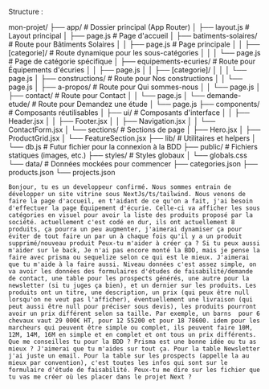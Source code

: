 Structure :

mon-projet/
├── app/                      # Dossier principal (App Router)
│   ├── layout.js             # Layout principal
│   ├── page.js               # Page d'accueil
│   ├── batiments-solaires/   # Route pour Bâtiments Solaires
│   │   ├── page.js           # Page principale
│   │   ├── [categorie]/      # Route dynamique pour les sous-catégories
│   │   │   └── page.js       # Page de catégorie spécifique
│   ├── equipements-ecuries/  # Route pour Équipements d'écuries
│   │   ├── page.js
│   │   ├── [categorie]/
│   │   │   └── page.js
│   ├── constructions/        # Route pour Nos constructions
│   │   └── page.js
│   ├── a-propos/             # Route pour Qui sommes-nous
│   │   └── page.js
│   ├── contact/              # Route pour Contact
│   │   └── page.js
│   └── demande-etude/        # Route pour Demandez une étude
│       └── page.js
├── components/               # Composants réutilisables
│   ├── ui/                   # Composants d'interface
│   │   ├── Header.jsx
│   │   ├── Footer.jsx
│   │   ├── Navigation.jsx
│   │   └── ContactForm.jsx
│   └── sections/             # Sections de page
│       ├── Hero.jsx
│       ├── ProductGrid.jsx
│       └── FeatureSection.jsx
├── lib/                      # Utilitaires et helpers
│   └── db.js                 # Futur fichier pour la connexion à la BDD
├── public/                   # Fichiers statiques (images, etc.)
├── styles/                   # Styles globaux
│   └── globals.css
└── data/                     # Données mockées pour commencer
    ├── categories.json
    ├── products.json
    └── projects.json


    Bonjour, tu es un developpeur confirmé. Nous sommes entrain de développer un site vitrine sous NextJs/ts/tailwind. Nous venons de faire la page d'accueil, en t'aidant de ce qu'on a fait, j'ai besoin d'effectuer la page Équipement d'écurie. Celle-ci va afficher les sous catégories en visuel pour avoir la liste des produits proposé par la société. actuellement c'est codé en dur, ils ont actuellement 8 produits, ça pourra un peu augmenter, j'aimerai dynamiser ça pour éviter de tout faire un par un à chaque fois qu'il y a un produit supprimé/nouveau produit Peux-tu m'aider à créer ça ? Si tu peux aussi m'aider sur le back, Je n'ai pas encore monté la BDD, mais je pense la faire avec prisma ou sequelize selon ce qui est le mieux. J'aimerai que tu m'aide à la faire aussi. Niveau données c'est assez simple, on va avoir les données des formulaires d'études de faisabilité/demande de contact, une table pour les prospects générés, une autre pour la newsletter (si tu juges ça bien), et un dernier sur les produits. Les produits ont un titre, une description, un prix (qui peux être null lorsqu'on ne veut pas l'afficher), éventuellement une livraison (qui peut aussi être null pour préciser sous devis), les produits pourront avoir un prix différent selon sa taille. Par exemple, un barns  pour 6 chevaux vaut 29 000€ HT, pour 12 55200 et pour 18 78600. idem pour les marcheurs qui peuvent être simple ou complet, ils peuvent faire 10M, 12M, 14M, 16M en simple et en complet et ont tous un prix différents. Que me conseilles tu pour la BDD ? Prisma est une bonne idée ou tu as mieux ? J'aimerai que tu m'aides sur tout ça. Pour la table Newsletter j'ai juste un email. Pour la table sur les prospects (appelle la au mieux par convention), c'est toutes les infos qui sont sur le formulaire d'étude de faisabilité. Peux-tu me dire sur les fichier que tu vas me créer où les placer dans le projet Next ?